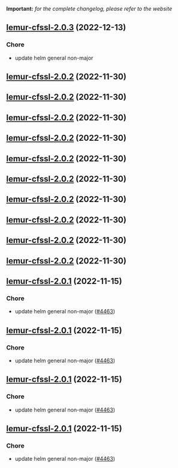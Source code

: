 **Important:**
*for the complete changelog, please refer to the website*




## [lemur-cfssl-2.0.3](https://github.com/truecharts/charts/compare/lemur-cfssl-2.0.2...lemur-cfssl-2.0.3) (2022-12-13)

### Chore

- update helm general non-major
  
  


## [lemur-cfssl-2.0.2](https://github.com/truecharts/charts/compare/lemur-cfssl-2.0.1...lemur-cfssl-2.0.2) (2022-11-30)




## [lemur-cfssl-2.0.2](https://github.com/truecharts/charts/compare/lemur-cfssl-2.0.1...lemur-cfssl-2.0.2) (2022-11-30)




## [lemur-cfssl-2.0.2](https://github.com/truecharts/charts/compare/lemur-cfssl-2.0.1...lemur-cfssl-2.0.2) (2022-11-30)




## [lemur-cfssl-2.0.2](https://github.com/truecharts/charts/compare/lemur-cfssl-2.0.1...lemur-cfssl-2.0.2) (2022-11-30)




## [lemur-cfssl-2.0.2](https://github.com/truecharts/charts/compare/lemur-cfssl-2.0.1...lemur-cfssl-2.0.2) (2022-11-30)




## [lemur-cfssl-2.0.2](https://github.com/truecharts/charts/compare/lemur-cfssl-2.0.1...lemur-cfssl-2.0.2) (2022-11-30)




## [lemur-cfssl-2.0.2](https://github.com/truecharts/charts/compare/lemur-cfssl-2.0.1...lemur-cfssl-2.0.2) (2022-11-30)




## [lemur-cfssl-2.0.2](https://github.com/truecharts/charts/compare/lemur-cfssl-2.0.1...lemur-cfssl-2.0.2) (2022-11-30)




## [lemur-cfssl-2.0.2](https://github.com/truecharts/charts/compare/lemur-cfssl-2.0.1...lemur-cfssl-2.0.2) (2022-11-30)




## [lemur-cfssl-2.0.2](https://github.com/truecharts/charts/compare/lemur-cfssl-2.0.1...lemur-cfssl-2.0.2) (2022-11-30)




## [lemur-cfssl-2.0.1](https://github.com/truecharts/charts/compare/lemur-cfssl-2.0.0...lemur-cfssl-2.0.1) (2022-11-15)

### Chore

- update helm general non-major ([#4463](https://github.com/truecharts/charts/issues/4463))
  
  


## [lemur-cfssl-2.0.1](https://github.com/truecharts/charts/compare/lemur-cfssl-2.0.0...lemur-cfssl-2.0.1) (2022-11-15)

### Chore

- update helm general non-major ([#4463](https://github.com/truecharts/charts/issues/4463))
  
  


## [lemur-cfssl-2.0.1](https://github.com/truecharts/charts/compare/lemur-cfssl-2.0.0...lemur-cfssl-2.0.1) (2022-11-15)

### Chore

- update helm general non-major ([#4463](https://github.com/truecharts/charts/issues/4463))
  
  


## [lemur-cfssl-2.0.1](https://github.com/truecharts/charts/compare/lemur-cfssl-2.0.0...lemur-cfssl-2.0.1) (2022-11-15)

### Chore

- update helm general non-major ([#4463](https://github.com/truecharts/charts/issues/4463))
  
  
